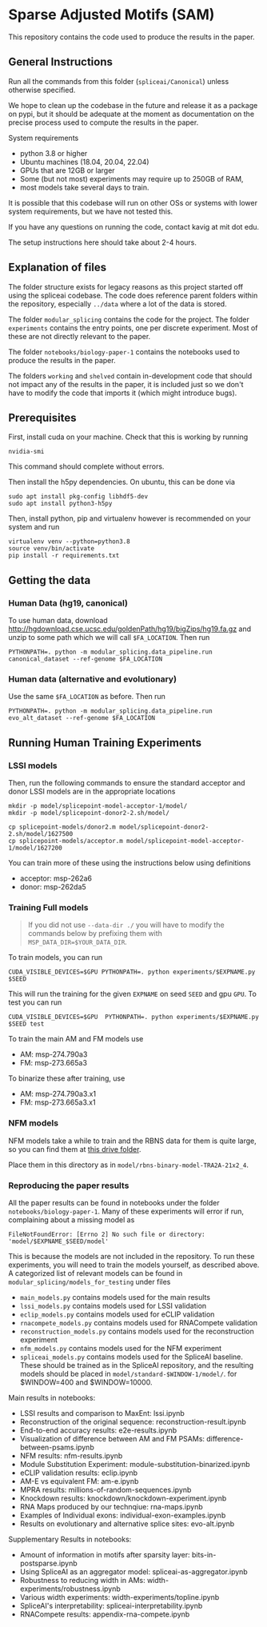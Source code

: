 
# Sparse Adjusted Motifs (SAM)

This repository contains the code used to produce the results in the paper.

## General Instructions

Run all the commands from this folder (`spliceai/Canonical`) unless otherwise specified.

We hope to clean up the codebase in the future and release it as a package on pypi, but
it should be adequate at the moment as documentation on the precise process used to compute
the results in the paper.

System requirements

- python 3.8 or higher
- Ubuntu machines (18.04, 20.04, 22.04)
- GPUs that are 12GB or larger
- Some (but not most) experiments may require up to 250GB of RAM,
- most models take several days to train.

It is possible that this codebase will run on other OSs or systems with lower system
requirements, but we have not tested this.

If you have any questions on running the code, contact kavig at mit dot edu.

The setup instructions here should take about 2-4 hours.

## Explanation of files

The folder structure exists for legacy reasons as this project started off using the
spliceai codebase. The code does reference parent folders within the repository, especially
`../data` where a lot of the data is stored.

The folder `modular_splicing` contains the code for the project. The folder `experiments`
contains the entry points, one per discrete experiment. Most of these are not directly
relevant to the paper.

The folder `notebooks/biology-paper-1` contains the notebooks used to produce the results in the paper.

The folders `working` and `shelved` contain in-development code that should not impact
any of the results in the paper, it is included just so we don't have to modify the code
that imports it (which might introduce bugs).


## Prerequisites

First, install cuda on your machine. Check that this is working by running

    nvidia-smi

This command should complete without errors.

Then install the h5py dependencies. On ubuntu, this can be done via

    sudo apt install pkg-config libhdf5-dev
    sudo apt install python3-h5py

Then, install python, pip and virtualenv however is recommended on your system and run

    virtualenv venv --python=python3.8
    source venv/bin/activate
    pip install -r requirements.txt


## Getting the data

### Human Data (hg19, canonical)

To use human data, download http://hgdownload.cse.ucsc.edu/goldenPath/hg19/bigZips/hg19.fa.gz and unzip to some path which we will call `$FA_LOCATION`. Then run

    PYTHONPATH=. python -m modular_splicing.data_pipeline.run canonical_dataset --ref-genome $FA_LOCATION

### Human data (alternative and evolutionary)

Use the same `$FA_LOCATION` as before. Then run

    PYTHONPATH=. python -m modular_splicing.data_pipeline.run evo_alt_dataset --ref-genome $FA_LOCATION

## Running Human Training Experiments

### LSSI models

Then, run the following commands to ensure the standard acceptor and donor LSSI models are in the appropriate locations

    mkdir -p model/splicepoint-model-acceptor-1/model/
    mkdir -p model/splicepoint-donor2-2.sh/model/

    cp splicepoint-models/donor2.m model/splicepoint-donor2-2.sh/model/1627500
    cp splicepoint-models/acceptor.m model/splicepoint-model-acceptor-1/model/1627200

You can train more of these using the instructions below using definitions

- acceptor: msp-262a6
- donor: msp-262da5

### Training Full models

> If you did not use `--data-dir ./` you will have to modify the commands below by prefixing them with `MSP_DATA_DIR=$YOUR_DATA_DIR`.

To train models, you can run

    CUDA_VISIBLE_DEVICES=$GPU PYTHONPATH=. python experiments/$EXPNAME.py $SEED

This will run the training for the given `EXPNAME` on seed `SEED` and gpu `GPU`. To test you can run

    CUDA_VISIBLE_DEVICES=$GPU  PYTHONPATH=. python experiments/$EXPNAME.py $SEED test

To train the main AM and FM models use

- AM: msp-274.790a3
- FM: msp-273.665a3

To binarize these after training, use

- AM: msp-274.790a3.x1
- FM: msp-273.665a3.x1


### NFM models

NFM models take a while to train and the RBNS data for them is quite large, so you can find them at
    [this drive folder](https://drive.google.com/drive/folders/1DQWGqYLNAzB8EwOHkCIlG6sef5iEMAKa?usp=sharing).

Place them in this directory as in `model/rbns-binary-model-TRA2A-21x2_4`.

### Reproducing the paper results

All the paper results can be found in notebooks under the folder `notebooks/biology-paper-1`.
Many of these experiments will error if run, complaining about a missing model as


    FileNotFoundError: [Errno 2] No such file or directory: 'model/$EXPNAME_$SEED/model'


This is because the models are not included in the repository. To run these experiments, you will need to train
the models yourself, as described above. A categorized list of relevant models can be found in
`modular_splicing/models_for_testing` under files

- `main_models.py` contains models used for the main results
- `lssi_models.py` contains models used for LSSI validation
- `eclip_models.py` contains models used for eCLIP validation
- `rnacompete_models.py` contains models used for RNACompete validation
- `reconstruction_models.py` contains models used for the reconstruction experiment
- `nfm_models.py` contains models used for the NFM experiment
- `spliceai_models.py` contains models used for the SpliceAI baseline. These should be trained as in the
    SpliceAI repository, and the resulting models should be placed in `model/standard-$WINDOW-1/model/`.
    for $WINDOW=400 and $WINDOW=10000.

Main results in notebooks:

- LSSI results and comparison to MaxEnt: lssi.ipynb
- Reconstruction of the original sequence: reconstruction-result.ipynb
- End-to-end accuracy results: e2e-results.ipynb
- Visualization of difference between AM and FM PSAMs: difference-between-psams.ipynb
- NFM results: nfm-results.ipynb
- Module Substitution Experiment: module-substitution-binarized.ipynb
- eCLIP validation results: eclip.ipynb
- AM-E vs equivalent FM: am-e.ipynb
- MPRA results: millions-of-random-sequences.ipynb
- Knockdown results: knockdown/knockdown-experiment.ipynb
- RNA Maps produced by our technqiue: rna-maps.ipynb
- Examples of Individual exons: individual-exon-examples.ipynb
- Results on evolutionary and alternative splice sites: evo-alt.ipynb

Supplementary Results in notebooks:

- Amount of information in motifs after sparsity layer: bits-in-postsparse.ipynb
- Using SpliceAI as an aggregator model: spliceai-as-aggregator.ipynb
- Robustness to reducing width in AMs: width-experiments/robustness.ipynb
- Various width experiments: width-experiments/topline.ipynb
- SpliceAI's interpretability: spliceai-interpretability.ipynb
- RNACompete results: appendix-rna-compete.ipynb
